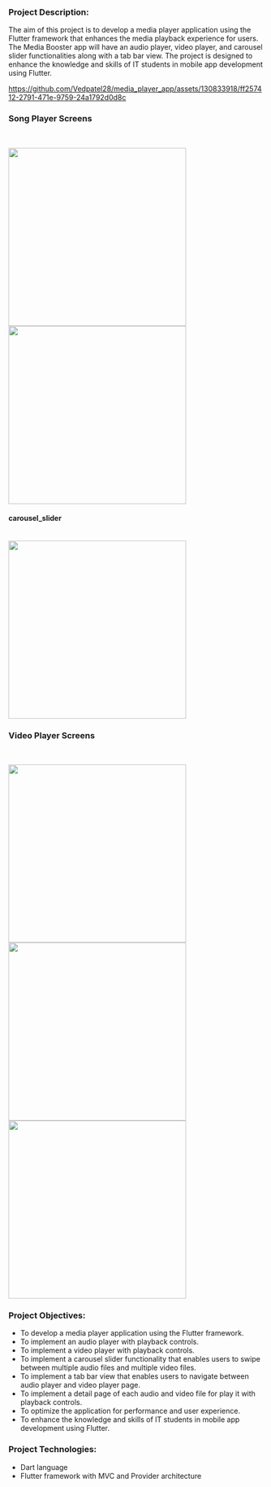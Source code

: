 ### Project Description:

The aim of this project is to develop a media player application using the Flutter framework that
enhances the media playback experience for users. The Media Booster app will have an audio
player, video player, and carousel slider functionalities along with a tab bar view. The project is
designed to enhance the knowledge and skills of IT students in mobile app development using
Flutter.

https://github.com/Vedpatel28/media_player_app/assets/130833918/ff257412-2791-471e-9759-24a1792d0d8c

### Song Player Screens

<br>

<img src = "https://github.com/Vedpatel28/media_player_app/assets/130833918/aea82c0c-e017-46df-94bb-f213cf253b2e" height = "350"></img>
<img src = "https://github.com/Vedpatel28/media_player_app/assets/130833918/39c8483b-adb1-4134-8a0e-d20f3761f03e" height = "350"></img>

####   carousel_slider
<br>
<img src = "https://github.com/Vedpatel28/media_player_app/assets/130833918/2899b343-8521-4e41-9770-481052f9f422" height = "350"></img>

### Video Player Screens

<br>

<img src = "https://github.com/Vedpatel28/media_player_app/assets/130833918/b7b7b6ce-e7bc-42a6-9e8c-96439fa0cabf" height = "350"></img>
<img src = "https://github.com/Vedpatel28/media_player_app/assets/130833918/8d180f10-75d0-4e71-9416-9a6fe3f344f5" height = "350"></img>
<img src = "https://github.com/Vedpatel28/media_player_app/assets/130833918/ebe00705-2325-486d-b49e-1fed6f78c61e" height = "350"></img>

### Project Objectives:
- To develop a media player application using the Flutter framework.
- To implement an audio player with playback controls.
- To implement a video player with playback controls.
- To implement a carousel slider functionality that enables users to swipe between multiple audio
files and multiple video files.
- To implement a tab bar view that enables users to navigate between audio player and video
player page.
- To implement a detail page of each audio and video file for play it with playback controls.
- To optimize the application for performance and user experience.
- To enhance the knowledge and skills of IT students in mobile app development using Flutter.

### Project Technologies:
- Dart language
- Flutter framework with MVC and Provider architecture
